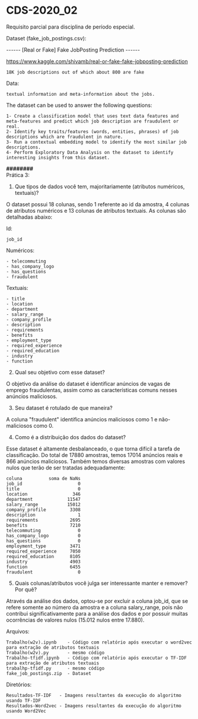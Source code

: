 # CDS-2020_02
Requisito parcial para disciplina de período especial.

Dataset (fake_job_postings.csv):

------ [Real or Fake] Fake JobPosting Prediction ------


https://www.kaggle.com/shivamb/real-or-fake-fake-jobposting-prediction


	18K job descriptions out of which about 800 are fake

Data:

	textual information and meta-information about the jobs.
	
The dataset can be used to answer the following questions:

    1- Create a classification model that uses text data features and meta-features and predict which job description are fraudulent or real.
    2- Identify key traits/features (words, entities, phrases) of job descriptions which are fraudulent in nature.
    3- Run a contextual embedding model to identify the most similar job descriptions.
    4- Perform Exploratory Data Analysis on the dataset to identify interesting insights from this dataset.
    
____________________________________________________________########____________________________________________________________    
Prática 3:
1) Que tipos de dados você tem, majoritariamente (atributos numéricos, textuais)?

O dataset possui 18 colunas, sendo 1 referente ao id da amostra, 4 colunas de atributos numéricos e 13 colunas de atributos textuais. 
As colunas são detalhadas abaixo:

Id:

	job_id

Numéricos:

	- telecommuting
	- has_company_logo
	- has_questions
	- fraudulent

Textuais:

	- title
	- location
	- department
	- salary_range
	- company_profile
	- description
	- requirements
	- benefits
	- employment_type
	- required_experience
	- required_education
	- industry
	- function

2) Qual seu objetivo com esse dataset?


O objetivo da análise do dataset é identificar anúncios de vagas de emprego fraudulentas, assim como as características comuns nesses anúncios maliciosos.


3) Seu dataset é rotulado de que maneira?


A coluna "fraudulent" identifica anúncios maliciosos como 1 e não-maliciosos como 0.


4) Como é a distribuição dos dados do dataset?


Esse dataset é altamente desbalanceado, o que torna difícil a tarefa de classificação.
Do total de 17880 amostras, temos 17014 anúncios reais e 866 anúncios maliciosos.
Também temos diversas amostras com valores nulos que terão de ser tratadas adequadamente:


	coluna          soma de NaNs
	job_id                     0
	title                      0
	location                 346
	department             11547
	salary_range           15012
	company_profile         3308
	description                1
	requirements            2695
	benefits                7210
	telecommuting              0
	has_company_logo           0
	has_questions              0
	employment_type         3471
	required_experience     7050
	required_education      8105
	industry                4903
	function                6455
	fraudulent                 0

5) Quais colunas/atributos você julga ser interessante manter e remover? Por quê?

Através da análise dos dados, optou-se por excluir a coluna job_id, que se refere somente ao número da amostra e a coluna salary_range, pois não contribui significativamente para a análise dos dados e por possuir muitas ocorrências de valores nulos (15.012 nulos entre 17.880).

Arquivos:

	Trabalho(w2v).ipynb    - Código com relatório após executar o word2vec para extração de atributos textuais
	Trabalho(w2v).py       - mesmo código
	Trabalho-tfidf.ipynb   - Código com relatório após executar o TF-IDF para extração de atributos textuais
	trabalhp-tfidf.py      - mesmo código
	fake_job_postings.zip  - Dataset
	
Diretórios:

	Resultados-TF-IDF	- Imagens resultantes da execução do algoritmo usando TF-IDF
	Resultados-Word2vec	- Imagens resultantes da execução do algoritmo usando Word2Vec
